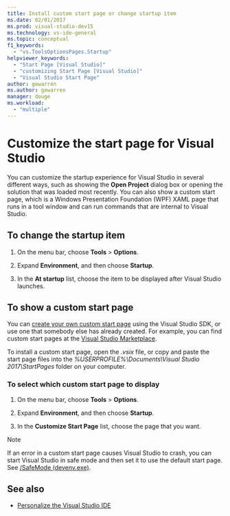 ```yaml
---
title: Install custom start page or change startup item
ms.date: 02/01/2017
ms.prod: visual-studio-dev15
ms.technology: vs-ide-general
ms.topic: conceptual
f1_keywords:
  - "vs.ToolsOptionsPages.Startup"
helpviewer_keywords:
  - "Start Page [Visual Studio]"
  - "customizing Start Page [Visual Studio]"
  - "Visual Studio Start Page"
author: gewarren
ms.author: gewarren
manager: douge
ms.workload:
  - "multiple"
---
```

# Customize the start page for Visual Studio

You can customize the startup experience for Visual Studio in several different ways, such as showing the **Open Project** dialog box or opening the solution that was loaded most recently. You can also show a custom start page, which is a Windows Presentation Foundation (WPF) XAML page that runs in a tool window and can run commands that are internal to Visual Studio.

## To change the startup item

1. On the menu bar, choose **Tools** > **Options**.

1. Expand **Environment**, and then choose **Startup**.

1. In the **At startup** list, choose the item to be displayed after Visual Studio launches.

## To show a custom start page

You can [create your own custom start page](../extensibility/creating-a-custom-start-page.md) using the Visual Studio SDK, or use one that somebody else has already created. For example, you can find custom start pages at the [Visual Studio Marketplace](https://marketplace.visualstudio.com/search?target=VS&category=Tools&vsVersion=&subCategory=Start%20Pages&sortBy=Downloads).

To install a custom start page, open the *.vsix* file, or copy and paste the start page files into the *%USERPROFILE%\Documents\Visual Studio 2017\StartPages* folder on your computer.

### To select which custom start page to display

1. On the menu bar, choose **Tools** > **Options**.

1. Expand **Environment**, and then choose **Startup**.

1. In the **Customize Start Page** list, choose the page that you want.

> [!NOTE]
> If an error in a custom start page causes Visual Studio to crash, you can start Visual Studio in safe mode and then set it to use the default start page. See [/SafeMode (devenv.exe)](../ide/reference/safemode-devenv-exe.md).

## See also

- [Personalize the Visual Studio IDE](../ide/personalizing-the-visual-studio-ide.md)